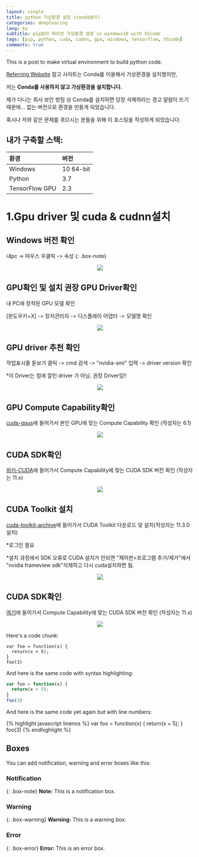 ```yaml
---
layout: single
title: python 가상환경 설정 (conda없이)
categories: deeplearing
lang: ko
subtitle: pip없이 파이썬 가상환경 설정 in windows10 with VScode
tags: [pip, python, cuda, cudnn, gpu, windows, tensorflow, VScode]
comments: true
---
```


This is a post to make virtual environment to build python code.

[Referring Website](https://theorydb.github.io/dev/2020/02/14/dev-dl-setting-local-python/)
참고 사이트는 Conda를 이용해서 가상환경을 설치했지만,

저는 **Conda를 사용하지 않고 가상환경을 설치합니다.**

제가 다니는 회사 보안 방침 상 Conda를 설치하면 당장 삭제하라는 경고 알람이 뜨기 때문에... 없는 버전으로 환경을 만들게 되었습니다.

혹시나 저와 같은 문제를 겪으시는 분들을 위해 이 포스팅을 작성하게 되었습니다.


## 내가 구축할 스택:

| 환경 | 버전 |
| :------ |:--- |
| Windows | 10 64-bit |
| Python | 3.7 |
| TensorFlow GPU | 2.3 |



<H1> 1.Gpu driver 및 cuda & cudnn설치 </H1>

## Windows 버전 확인

내pc -> 마우스 우클릭 -> 속성
{: .box-note}
<center>
  <img
    src="/assets/images/virtualenv/1.png"
  />
</center>


## GPU확인 및 설치 권장 GPU Driver확인

내 PC에 장착된 GPU 모델 확인

[윈도우키+X] -> 장치관리자 -> 디스플레이 어댑터 -> 모델명 확인

<center>
  <img
    src="/assets/images/virtualenv/2.png"
  />
</center>

## GPU driver 추천 확인

작업표시줄 돋보기 클릭 -> cmd 검색 -> "nvidia-smi" 입력 -> driver version 확인

*이 Driver는 컴에 깔린 driver 가 아님. 권장 Driver임!!

<center>
  <img
    src="/assets/images/virtualenv/3.png"
  />
</center>


## GPU Compute Capability확인

[cuda-gpus](https://developer.nvidia.com/cuda-gpus)에 들어가서 본인 GPU에 맞는 Compute Capability 확인 (작성자는 6.1)

<center>
  <img
    src="/assets/images/virtualenv/4.png"
  />
</center>


## CUDA SDK확인

[위키-CUDA](https://en.wikipedia.org/wiki/CUDA)에 들어가서 Compute Capability에 맞는 CUDA SDK 버전 확인 (작성자는 11.x)

<center>
  <img
    src="/assets/images/virtualenv/5.png"
  />
</center>


## CUDA Toolkit 설치

[cuda-toolkit-archive](https://developer.nvidia.com/cuda-toolkit-archive)에 들어가서 CUDA Toolkit 다운로드 및 설치(작성자는 11.3.0설치)

*로그인 필요

*설치 과정에서 SDK 오류로 CUDA 설치가 안되면 "제어판>프로그램 추가/제거"에서 "nvidia frameview sdk"삭제하고 다시 cuda설치하면 됨.

<center>
  <img
    src="/assets/images/virtualenv/6.png"
  />
</center>


## CUDA SDK확인

[여기](https://en.wikipedia.org/wiki/CUDA)에 들어가서 Compute Capability에 맞는 CUDA SDK 버전 확인 (작성자는 11.x)

<center>
  <img
    src="/assets/images/virtualenv/5.png"
  />
</center>


Here's a code chunk:

~~~
var foo = function(x) {
  return(x + 5);
}
foo(3)
~~~

And here is the same code with syntax highlighting:

```javascript
var foo = function(x) {
  return(x + 5);
}
foo(3)
```

And here is the same code yet again but with line numbers:

{% highlight javascript linenos %}
var foo = function(x) {
  return(x + 5);
}
foo(3)
{% endhighlight %}

## Boxes
You can add notification, warning and error boxes like this:

### Notification

{: .box-note}
**Note:** This is a notification box.

### Warning

{: .box-warning}
**Warning:** This is a warning box.

### Error

{: .box-error}
**Error:** This is an error box.
